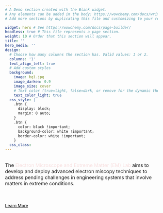```yaml
---
# A Demo section created with the Blank widget.
# Any elements can be added in the body: https://wowchemy.com/docs/writing-markdown-latex/
# Add more sections by duplicating this file and customizing to your requirements.

widget: hero # See https://wowchemy.com/docs/page-builder/
headless: true # This file represents a page section.
weight: 10 # Order that this section will appear.
title: ''
hero_media: ''
design:
  # Choose how many columns the section has. Valid values: 1 or 2.
  columns: '1'
  text_align_left: true
  # Add custom styles
  background:
    image: bg1.jpg
    image_darken: 0.9
    image_size: cover
    # Text color (true=light, false=dark, or remove for the dynamic theme color).
    text_color_light: true
  css_style: |
    .btn {
      display: block;
      margin: 0 auto;
    }
    .btn {
      color: black !important;
      background-color: white !important;
      border-color: white !important;
    }
  css_class:
---
```

<div style="height:20px;"></div>
<div style="margin: 0 auto; height:100px;">
<span style="font-size:1rem;">The <span style="color: #F8E0E0;">Electron Microscope and Extreme Matter (EM) Lab</span> aims to develop and deploy advanced electron miscopy techniques to address pending challenges in engineering systems that involve matters in extreme conditions.</span>
</div>
<div style="height:20px;"></div>

<a href="/research" class="btn btn-light btn-md" style="color:#000000">Learn More</a>
